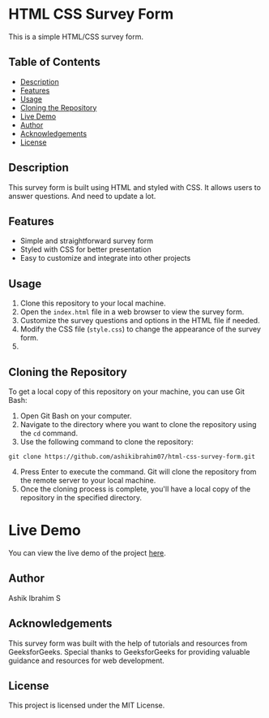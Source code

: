 # HTML CSS Survey Form

This is a simple HTML/CSS survey form.

## Table of Contents

- [Description](#description)
- [Features](#features)
- [Usage](#usage)
- [Cloning the Repository](#cloning-the-repository)
- [Live Demo](#live-demo)
- [Author](#author)
- [Acknowledgements](#acknowledgements)
- [License](#license)


## Description

This survey form is built using HTML and styled with CSS. It allows users to answer questions. And need to update a lot.

## Features

- Simple and straightforward survey form
- Styled with CSS for better presentation
- Easy to customize and integrate into other projects

## Usage

1. Clone this repository to your local machine.
2. Open the `index.html` file in a web browser to view the survey form.
3. Customize the survey questions and options in the HTML file if needed.
4. Modify the CSS file (`style.css`) to change the appearance of the survey form.
5. 
## Cloning the Repository

To get a local copy of this repository on your machine, you can use Git Bash:

1. Open Git Bash on your computer.
2. Navigate to the directory where you want to clone the repository using the `cd` command.
3. Use the following command to clone the repository:


```
git clone https://github.com/ashikibrahim07/html-css-survey-form.git
```
4. Press Enter to execute the command. Git will clone the repository from the remote server to your local machine.
5. Once the cloning process is complete, you'll have a local copy of the repository in the specified directory.

# Live Demo

You can view the live demo of the project [here](https://ashikibrahim07.github.io/html-css-survey-form/).


## Author

Ashik Ibrahim S

## Acknowledgements

This survey form was built with the help of tutorials and resources from GeeksforGeeks. Special thanks to GeeksforGeeks for providing valuable guidance and resources for web development.

## License

This project is licensed under the MIT License.
